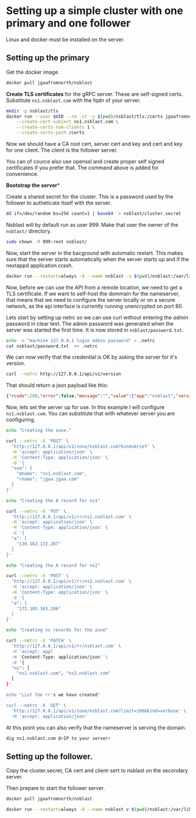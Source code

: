 # Setting up a simple cluster with one primary and one follower

Linux and docker must be installed on the server.

## Setting up the primary

Get the docker image.

```sh
docker pull jgaafromnorth/nsblast
```

**Create TLS certificates** for the gRPC server. These are
self-signed certs. Substitute `ns1.nsblast.com` with
the fqdn of your server.

```sh
mkdir -p nsblast/tls
docker run --user $UID --rm -it -v $(pwd)/nsblast/tls:/certs jgaafromnorth/nsblast \
    --create-cert-subject ns1.nsblast.com \
    --create-certs-num-clients 1 \
    --create-certs-path /certs
```

Now we should have a CA root cert, server cert and key and cert and key for one client.
The client is the follower server.

You can of cource also use openssl and create proper self signed certificates
if you prefer that. The command above is added for convenience.

**Bootstrap the server***

Create a shared secret for the cluster. This is a password used by
the follower to autheticate itself with the server.

```sh
dd if=/dev/random bs=256 count=1 | base64  > nsblast/cluster.secret
```

Nsblast will by default run as user 999. Make that user the owner of the `nsblast/` directory.

```sh
sudo chown -R 999:root nsblast/
```

Now, start the server in the bacground with automatic restart. This makes
sure that the server starts automatically when the server starts up and
if the nextappd application crash.

```sh
docker run --restart=always -d --name nsblast -v $(pwd)/nsblast:/var/lib/nsblast --network host jgaafromnorth/nsblast -C debug --backup-path /var/lib/nsblast/backup --hourly-backup-interval 6 --cluster-role primary --cluster-auth-key /var/lib/nsblast/cluster.secret --cluster-server-cert /var/lib/nsblast/tls/server1-cert.pem --cluster-server-key /var/lib/nsblast/tls/server1-key.pem --cluster-ca-cert /var/lib/nsblast/tls/ca-cert.pem --dns-endpoint 0.0.0.0 --dns-enable-ixfr 0 --default-nameserver ns1.nsblast.com --default-nameserver ns2.nsblast.com --with-swagger --http-endpoint 0.0.0.0 --http-port 443 --http-tls-key /var/lib/nsblast/tls/certbot/privkey1.pem --http-tls-cert /var/lib/nsblast/tls/certbot/fullchain1.pem  --cluster-server-address 0.0.0.0:10123 --log-file /var/lib/nsblast/nsblast.log --log-level trace
```

Now, before we can use the API from a remote location, we need to get a TLS certificate.
If we want to self-host the dommain for the nameserver, that means that
we need to configure the server locally or on a secure network, as the api interface
is currently running unencrypted on port 80.

Lets start by setting up netrc so we can use curl without entering the *admin* password in
clear text. The admin password was generated when the server was started the first time. It is
now stored in `nsblast/password.txt`.

```sh
echo -n "machine 127.0.0.1 login admin password" > .netrc
cat nsblast/password.txt  >> .netrc
```

We can now verify that the credential is OK by asking the server for it's version.

```sh
curl --netrc http://127.0.0.1/api/v1/version
```

That should return a json payload like this:

```json
{"rcode":200,"error":false,"message":"","value":{"app":"nsblast","version":"0.1.0","Boost":"1_83","RocksDB":"8.9.1","C++ standard":"C++23","Platform":"linux","Compiler":"GNU C++ version 14.0.1 20240412 (experimental) [master r14-9935-g67e1433a94f]","Build date":"Jul 12 2024"}}
```

Now, lets set the server up for use. In this example I will configure `ns1.nsblast.com`. You can substitute that with whatever server you are configuring.

```sh
echo "Creating the zone."

curl --netrc -X 'POST' \
  'http://127.0.0.1/api/v1/zone/nsblast.com?kind=brief' \
  -H 'accept: application/json' \
  -H 'Content-Type: application/json' \
  -d '{
  "soa": {
    "mname": "ns1.nsblast.com",
    "rname": "jgaa.jgaa.com"
  }
}'

echo "Creating the A record for ns1"

curl --netrc -X 'PUT' \
  'http://127.0.0.1/api/v1/rr/ns1.nsblast.com' \
  -H 'accept: application/json' \
  -H 'Content-Type: application/json' \
  -d '{
  "a": [
    "139.162.132.207"
  ]
}'

echo "Creating the A record for ns2"

curl --netrc -X 'POST' \
  'http://127.0.0.1/api/v1/rr/ns2.nsblast.com' \
  -H 'accept: application/json' \
  -H 'Content-Type: application/json' \
  -d '{
  "a": [
    "172.105.103.206"
  ]
}'

echo "Creating ns records for the zone"

curl --netrc -X 'PATCH' \
  'http://127.0.0.1/api/v1/rr/nsblast.com' \
  -H 'accept: appl
  -H 'Content-Type: application/json' \
  -d '{
  "ns": [
    "ns1.nsblast.com", "ns2.nsblast.com"
  ]
}'

echo "List the rr's we have created"

curl --netrc -X 'GET' \
  'http://127.0.0.1/api/v1/zone/nsblast.com?limit=100&kind=verbose' \
  -H 'accept: application/json'

```

At this point you can also verify that the nameserver is serving the
domain.

```sh
dig ns1.nsblast.com @<IP to your server>
```

## Setting up the follower.

Copy the cluster.secret, CA cert and client-sert to nsblast on the secondary server.

Then prepare to start the follower server.

```sh
docker pull jgaafromnorth/nsblast

docker run --restart=always -d --name nsblast v $(pwd)/nsblast:/var/lib/nsblast -p 80:80 -p 53:53 -p 53:53/udp --add-host ns1.nsblast.com:139.162.132.207 jgaafromnorth/nsblast -C debug --backup-path /var/lib/nsblast/backup --cluster-role follower --cluster-auth-key /var/lib/nsblast/cluster.secret --cluster-server-cert /var/lib/nsblast/tls/client1-cert.pem --cluster-server-key /var/lib/nsblast/tls/client1-key.pem --cluster-ca-cert /var/lib/nsblast/tls/ca-cert.pem --dns-endpoint 0.0.0.0 --dns-enable-ixfr 0 --default-nameserver ns1.nsblast.com --default-nameserver ns2.nsblast.com --cluster-server-address ns1.nsblast.com:10123 --disable-http-server

```


